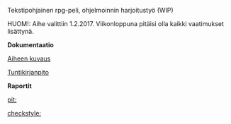 Tekstipohjainen rpg-peli, ohjelmoinnin harjoitustyö (WIP)

HUOM!: Aihe valittiin 1.2.2017. Viikonloppuna pitäisi olla kaikki vaatimukset lisättynä.

**Dokumentaatio**

[Aiheen kuvaus](dokumentaatio/aiheenKuvausJaRakenne.md)

[Tuntikirjanpito](dokumentaatio/tuntikirjanpito.md)


**Raportit**

[pit: ](https://htmlpreview.github.io/?https://github.com/otsepp/textRPG/blob/master/dokumentaatio/pit/index.html)

[checkstyle: ](https://htmlpreview.github.io/?https://github.com/otsepp/textRPG/blob/master/dokumentaatio/checkstyle/site/checkstyle.html)